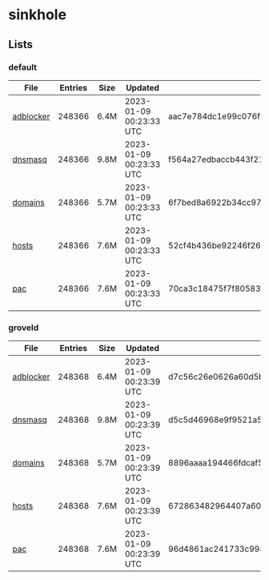 # sinkhole

## Lists

### default

|File|Entries|Size|Updated|Hash|
|-|-|-|-|-|
|[adblocker](https://raw.githubusercontent.com/groveld/sinkhole/lists/default/adblocker.txt)|248366|6.4M|2023-01-09 00:23:33 UTC|aac7e784dc1e99c076f5cb4e91b2d5dd9b61df66b3ecd43a5691179afa9e2d80|
|[dnsmasq](https://raw.githubusercontent.com/groveld/sinkhole/lists/default/dnsmasq.txt)|248366|9.8M|2023-01-09 00:23:33 UTC|f564a27edbaccb443f2122feb1b3e85114094ae8801ebdd36e62142c531d2589|
|[domains](https://raw.githubusercontent.com/groveld/sinkhole/lists/default/domains.txt)|248366|5.7M|2023-01-09 00:23:33 UTC|6f7bed8a6922b34cc97b5a9dfc73dc2d4363a53447d5b01a191686af10acb234|
|[hosts](https://raw.githubusercontent.com/groveld/sinkhole/lists/default/hosts.txt)|248366|7.6M|2023-01-09 00:23:33 UTC|52cf4b436be92246f26814a7e3ef02150f8e16b452ad18231b0756e37515f903|
|[pac](https://raw.githubusercontent.com/groveld/sinkhole/lists/default/pac.txt)|248366|7.6M|2023-01-09 00:23:33 UTC|70ca3c18475f7f8058374f78c491847e3f21ac84025eb449df0c5fcde73292a0|

### groveld

|File|Entries|Size|Updated|Hash|
|-|-|-|-|-|
|[adblocker](https://raw.githubusercontent.com/groveld/sinkhole/lists/groveld/adblocker.txt)|248368|6.4M|2023-01-09 00:23:39 UTC|d7c56c26e0626a60d5b153714b0ce9ba894dbe4d794eedb14ea6a31512850c76|
|[dnsmasq](https://raw.githubusercontent.com/groveld/sinkhole/lists/groveld/dnsmasq.txt)|248368|9.8M|2023-01-09 00:23:39 UTC|d5c5d46968e9f9521a5f53b7c0527ddbc26eb1073300303fb939c04bad734edf|
|[domains](https://raw.githubusercontent.com/groveld/sinkhole/lists/groveld/domains.txt)|248368|5.7M|2023-01-09 00:23:39 UTC|8896aaaa194466fdcaf50a80a9342b9358ce67741d1f36099581c95cacc6e1ba|
|[hosts](https://raw.githubusercontent.com/groveld/sinkhole/lists/groveld/hosts.txt)|248368|7.6M|2023-01-09 00:23:39 UTC|672863482964407a60776943a464abd698e696085c5873da9410815633646cf5|
|[pac](https://raw.githubusercontent.com/groveld/sinkhole/lists/groveld/pac.txt)|248368|7.6M|2023-01-09 00:23:39 UTC|96d4861ac241733c998e350f5f15813c73b99cfd3dc722991aaf6a61699f0ce5|

